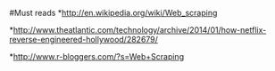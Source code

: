 #Must reads
*http://en.wikipedia.org/wiki/Web_scraping

*http://www.theatlantic.com/technology/archive/2014/01/how-netflix-reverse-engineered-hollywood/282679/

*http://www.r-bloggers.com/?s=Web+Scraping